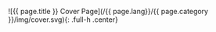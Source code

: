 ![{{ page.title }} Cover Page](/{{ page.lang}}/{{ page.category }}/img/cover.svg){: .full-h .center}

